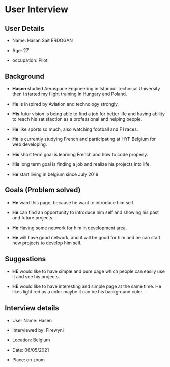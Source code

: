 # User Interview

## User Details

- Name: Hasan Sait ERDOGAN
 
- Age: 27

- occupation: Pilot

## Background

- **Hasen** studied Aerospace Engineering in Istanbul Technical University then i started my flight training in Hungary and Poland.

- **He** is inspired by Aviation and technology strongly.

- **His** futur vision is being able to find a job for better life and having ability to reach his satisfaction as a professional and helping people.

- **He**  like sports so much, also watching football and F1 races.

- **He** is currently studying French and participating at HYF Belgium for web developing.

- **His** short term goal is learning French and how to code properly.
    
- **His** long term goal is finding a job and realize his projects into life.

- **He** start living in belgium since July 2019

## Goals (Problem solved)

- **He** want this page, because he want to introduce him self.

- **He** can find an opportunity to introduce him self and showing his past and future projects.
    
- **He** Having some network for him in development area.

- **He** will have good network, and it will be good for him and he can start new projects to develop him self.

## Suggestions

- **HE** would like to have simple and pure page which people can easily use it and see his projects.

- **HE** would like to have interesting and simple page at the same time. He likes light red as a color maybe it can be his background color.

## Interview details 

- User Name: Hasen

- Interviewed by: Firewyni

- Location:  Belgium

- Date: 06/05/2021

- Place: on zoom
